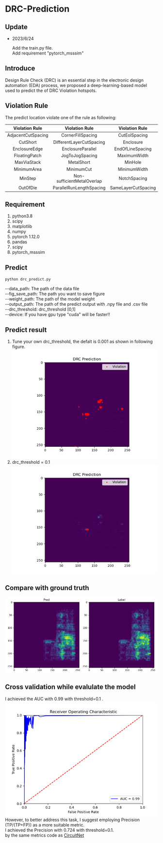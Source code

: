 # DRC-Prediction
## Update
- 2023/6/24

  Add the train.py file. <br>
  Add requirement "pytorch_msssim"
## Introduce
Design Rule Check (DRC) is an essential step in the electronic design automation (EDA) process, we proposed a deep-learning-based model used to predict the of DRC Violation hotspots.<br>

## Violation Rule
The predict location violate one of the rule as following:

|  Violation Rule        | Violation Rule|Violation Rule|
| :-------------: |:-------------:| :-----:|
| AdjacentCutSpacing        | CornerFillSpacing      |CutEolSpacing |
| CutShort        | DifferentLayerCutSpacing      |Enclosure |
| EnclosureEdge      | EnclosureParallel      |    EndOfLineSpacing|
| FloatingPatch      | JogToJogSpacing      |    MaximumWidth|
| MaxViaStack      | MetalShort      |    MinHole|
| MinimumArea      | MinimumCut      |    MinimumWidth|
| MinStep      | Non-sufficientMetalOverlap      |    NotchSpacing|
| OutOfDie      | ParallelRunLengthSpacing      |    SameLayerCutSpacing|


## Requirement
1. python3.8
2. scipy
3. matplotlib
4. numpy
5. pytorch 1.12.0
6. pandas
7. scipy
8. pytorch_msssim
## Predict
```markdown
python drc_predict.py
```
--data_path: The path of the data file <br>
--fig_save_path: The path you want to save figure <br>
--weight_path: The path of the model weight <br>
--output_path: The path of the predict output with .npy file and .csv file <br>
--drc_threshold: drc_threshold [0,1] <br>
--device: If you have gpu type "cuda" will be faster!! <br>
## Predict result
1. Tune your own drc_threshold, the defalt is 0.001 as shown in following figure.
![image](https://github.com/ycchen218/DRC-Prediction/blob/master/git-image/DRC_0.001.png)
2. drc_threshold = 0.1 <br>
![image](https://github.com/ycchen218/DRC-Prediction/blob/master/git-image/DRC_0.01.png)
## Compare with ground truth
![image](https://github.com/ycchen218/DRC-Prediction/blob/master/git-image/compare.png)
## Cross validation while evalulate the model
I achieved the AUC with 0.99 with threshold=0.1 . <br>
![image](https://github.com/ycchen218/DRC-Prediction/blob/master/git-image/ROC_curve.png) <br>
However, to better address this task, I suggest employing Precision (TP/(TP+FP)) as a more suitable metric. <br>
I achieved the Precision with 0.724 with threshold=0.1.<br>
by the same metrics code as [CircuitNet](https://github.com/circuitnet/CircuitNet)
